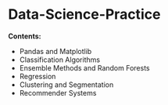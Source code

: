 # Data-Science-Practice

**Contents:**

- Pandas and Matplotlib
- Classification Algorithms
- Ensemble Methods and Random Forests
- Regression
- Clustering and Segmentation
- Recommender Systems
